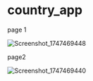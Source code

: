 # country_app
page 1

![Screenshot_1747469448](https://github.com/user-attachments/assets/294c0059-a198-4766-bcee-56eed2c75d92)

page2


![Screenshot_1747469440](https://github.com/user-attachments/assets/a174eb3f-01c2-4dc5-a9cd-b3ecdc04de92)
